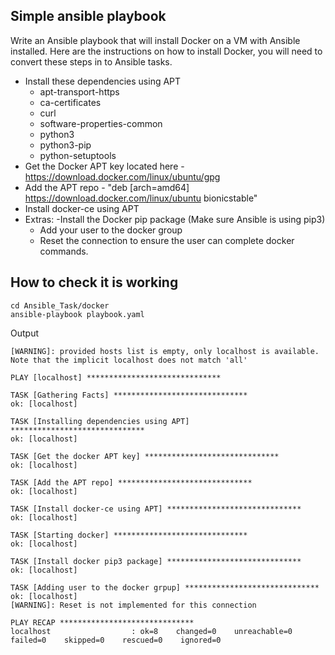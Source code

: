 ## Simple ansible playbook

Write an Ansible playbook that will install Docker on a VM with Ansible installed. Here are the instructions on how to install Docker, you will need to convert these steps in to Ansible tasks.

- Install these dependencies using APT		
  - apt-transport-https
  - ca-certificates
  - curl
  - software-properties-common
  - python3
  - python3-pip
  - python-setuptools
- Get the Docker APT key located here - https://download.docker.com/linux/ubuntu/gpg
- Add the APT repo - "deb [arch=amd64] https://download.docker.com/linux/ubuntu bionicstable"
- Install docker-ce using APT
- Extras:
  -Install the Docker pip package (Make sure Ansible is using pip3)
	- Add your user to the docker group
	- Reset the connection to ensure the user can complete docker commands.

## How to check it is working

```
cd Ansible_Task/docker
ansible-playbook playbook.yaml
```
Output
```
[WARNING]: provided hosts list is empty, only localhost is available. Note that the implicit localhost does not match 'all'

PLAY [localhost] ******************************

TASK [Gathering Facts] ******************************
ok: [localhost]

TASK [Installing dependencies using APT] ******************************
ok: [localhost]

TASK [Get the docker APT key] ******************************
ok: [localhost]

TASK [Add the APT repo] ******************************
ok: [localhost]

TASK [Install docker-ce using APT] ******************************
ok: [localhost]

TASK [Starting docker] ******************************
ok: [localhost]

TASK [Install docker pip3 package] ******************************
ok: [localhost]

TASK [Adding user to the docker grpup] ******************************
ok: [localhost]
[WARNING]: Reset is not implemented for this connection

PLAY RECAP ******************************
localhost                  : ok=8    changed=0    unreachable=0    failed=0    skipped=0    rescued=0    ignored=0 
```
